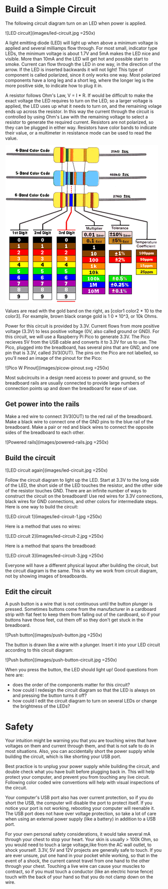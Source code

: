 # Build a Simple Circuit

The following circuit diagram turn on an LED when power is applied.

 ![LED circuit](images/led-circuit.jpg =250x)

A light emitting diode (LED) will light up when above a minimum voltage is applied and several milliamps flow through. For most small, indicator type LEDs, the minimum voltage is about 1.7V and 5mA makes the LED nice and visible. More than 10mA and the LED will get hot and possible start to smoke. Current can flow through the LED in one way, in the direction of the arrow. If the LED is inserted backwards it will not light! This type of component is called polarized, since it only works one way. Most polarized components have a long leg and a short leg, where the longer leg is the more positive side, to indicate how to plug it in.

A resistor follows Ohm's Law, V = I * R. If would be difficult to make the exact voltage the LED requires to turn on the LED, so a larger voltage is applied, the LED uses up what it needs to turn on, and the remaining volage ends up across the resistor. In this way the current through the circuit is controlled by using Ohm's Law with the remaining voltage to select a resistor to generate the required current. Resistors are not polarized, so they can be plugged in either way. Resistors have color bands to indicate their value, or a multimeter in resistance mode can be used to read the value.

![Resistor color codes](images/Resistor-Color-Codes.gif)

Values are read with the gold band on the right, as [color1 color2 * 10 to the color3]. For example, brown black orange gold is 1 0 * 10^3, or 10k Ohms.

Power for this circuit is provided by 3.3V. Current flows from more positive voltage (3.3V) to less positive voltage (0V, also called ground or GND). For this circuit, we will use a Raspberry Pi Pico to generate 3.3V. The Pico recieves 5V from the USB cable and converts it to 3.3V for us to use. The Pico, plugged into the breadboard, has several pins that are GND, and one pin that is 3.3V, called 3V3(OUT). The pins on the Pico are not labelled, so you'll need an image of the pinout for the Pico:

![Pico W Pinout](images/picow-pinout.svg =250x)

Most subcircuits in a design need access to power and ground, so the breadboard rails are usually connected to provide large numbers of connection points up and down the breadboard for ease of use. 

## Get power into the rails

Make a red wire to connect 3V3(OUT) to the red rail of the breadboard. Make a black wire to connect one of the GND pins to the blue rail of the breadboard. Make a pair or red and black wires to connect the opposite sides of the breadboard to each other.

![Powered rails](images/powered-rails.jpg =250x)

## Build the circuit

![LED circuit again](images/led-circuit.jpg =250x)

Follow the circuit diagram to light up the LED. Start at 3.3V to the long side of the LED, the short side of the LED touches the resistor, and the other side of the resistor touches GND. There are an infinite number of ways to construct the circuit on the breadboard! Use red wires for 3.3V connections, black wires for GND connections, and other colors for intermediate steps. Here is one way to build the circuit:

![LED circuit 1](images/led-circuit-1.jpg =250x)

Here is a method that uses no wires:

![LED circuit 2](images/led-circuit-2.jpg =250x)

Here is a method that spans the breadboad:

![LED circuit 3](images/led-circuit-3.jpg =250x)

Everyone will have a different physical layout after building the circuit, but the circuit diagram is the same. This is why we work from circuit diagram, not by showing images of breadboards.

## Edit the circuit

A push button is a wire that is not continuous until the button plunger is pressed. Sometimes buttons come from the manufacturer in a cardboard strip with flat feet to keep them from falling out of the cardboard, so if your buttons have those feet, cut them off so they don't get stuck in the breadboard.

![Push button](images/push-button.jpg =250x)

The button is drawn like a wire with a plunger. Insert it into your LED circuit according to this circuit diagram:

![Push button](images/push-button-circuit.jpg =250x)

When you press the button, the LED should light up! Good questions from here are:
- does the order of the components matter for this circuit?
- how could I redesign the circuit diagram so that the LED is always on and pressing the button turns it off?
- how could I edit the circuit diagram to turn on several LEDs or change the brightness of the LEDs?

# Safety

Your intuition might be warning you that you are touching wires that have voltages on them and current through them, and that is not safe to do in most situations. Also, you can accidentally short the power supply while building the circuit, which is like shorting your USB port.

Best practice is to unplug your power supply while building the circuit, and double check what you have built before plugging back in. This will help protect your computer, and prevent you from touching any live circuit. Following color coded wire conventions will help with visual inspections of the circuit.

Your computer's USB port also has over current protection, so if you do short the USB, the computer will disable the port to protect itself. If you notice your port is not working, rebooting your computer will reenable it. The USB port does not have over voltage protection, so take a lot of care when using an external power supply (like a battery) in addition to a USB port.

For your own personal safety considerations, it would take several mA through your chest to stop your heart. Your skin is usually > 100k Ohm, so you would need to touch a large voltage,like from the AC wall outlet, to shock yourself. 3.3V, 5V and 12V projects are generally safe to touch. If you are ever unsure, put one hand in your pocket while working, so that in the event of a shock, the current cannot travel from one hand to the other through your chest. Touching a live wire can cause your muscles to contract, so if you must touch a conductor (like an electric horse fence) touch with the back of your hand so that you do not clamp down on the wire.